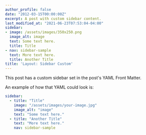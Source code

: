 ```yaml
---
author_profile: false
date: "2012-03-15T00:00:00Z"
excerpt: A post with custom sidebar content.
last_modified_at: "2021-06-23T07:53:04-04:00"
sidebar:
- image: /assets/images/350x250.png
  image_alt: image
  text: Some text here.
  title: Title
- nav: sidebar-sample
  text: More text here.
  title: Another Title
title: 'Layout: Sidebar Custom'
---
```


This post has a custom sidebar set in the post's YAML Front Matter.

An example of how that YAML could look is:

```yaml
sidebar:
  - title: "Title"
    image: "/assets/images/your-image.jpg"
    image_alt: "image"
    text: "Some text here."
  - title: "Another Title"
    text: "More text here."
    nav: sidebar-sample
```